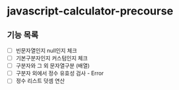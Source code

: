 # javascript-calculator-precourse


## 기능 목록

- [ ] 빈문자열인지 null인지 체크 
- [ ] 기본구분자인지 커스텀인지 체크
- [ ] 구분자와 그 외 문자열구분 (배열) 
- [ ] 구분자 외에서 정수 유효성 검사 - Error
- [ ] 정수 리스트 덧셈 연산 
